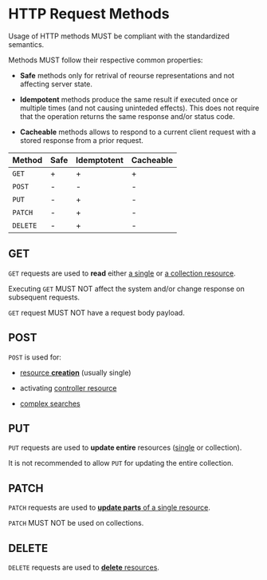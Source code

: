 # HTTP Request Methods

Usage of HTTP methods MUST be compliant with the standardized semantics.

Methods MUST follow their respective common properties:

* **Safe** methods only for retrival of reourse representations and not affecting server state.

* **Idempotent** methods produce the same result if executed once or multiple times (and not causing uninteded effects). This does not require that the operation returns the same response and/or status code.

* **Cacheable** methods allows to respond to a current client request with a stored response from a prior request.

| Method | Safe | Idemptotent | Cacheable |
| ------ | ---- | ----------- | --------- |
| `GET` | + | + | + |
| `POST` | - | - | - |
| `PUT` | - | + | - |
| `PATCH` | - | + | - |
| `DELETE` | - | + | - |


## GET

`GET` requests are used to **read** either [a single](patterns.md#Read-resource) or [a collection resource](patterns.md#Read-collection).

Executing `GET` MUST NOT affect the system and/or change response on subsequent requests.


`GET` request MUST NOT have a request body payload.


## POST

`POST` is used for:

* [resource **creation**](patterns.md#Create-resource) (usually single)

* activating [controller resource](patterns.md#Controllers)

* [complex searches](patterns.md#Read-with-large-inputs)


## PUT

`PUT` requests are used to **update entire** resources ([single](patterns.md#Update-resource) or collection).

It is not recommended to allow `PUT` for updating the entire collection.

## PATCH

`PATCH` requests are used to [**update parts** of a single resource](patterns.md#Partially-update-resource).

`PATCH` MUST NOT be used on collections.


## DELETE

`DELETE` requests are used to [**delete** resources](patterns.md#Delete-resource).

